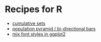# Recipes for R

* [cumulative sets](cumulative_sets_bars.md)
* [population pyramid / bi-directional bars](population_pyramid_bars.md)
* [mix font styles in ggplot2](ggplot_mixed_fontstyles.md)



